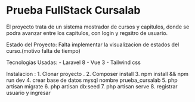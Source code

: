 # Prueba FullStack Cursalab 

El proyecto trata de un sistema mostrador de cursos y capitulos, donde se podra avanzar entre los capitulos,
con login y regsitro de usuario.

Estado del Proyecto: Falta implementar la visualizacion de estados del curso.(motivo falta de tiempo)

Tecnologias Usadas:
    - Laravel 8
    - Vue 3
    - Tailwind css

Instalacion :
    1. Clonar proyecto .
    2. Composer install
    3. npm install && npm run dev
    4. crear base de datos mysql nombre prueba_cursalab
    5. php artisan migrate
    6. php artisan db:seed
    7. php artisan serve
    8. registrar usuario y ingresar 
